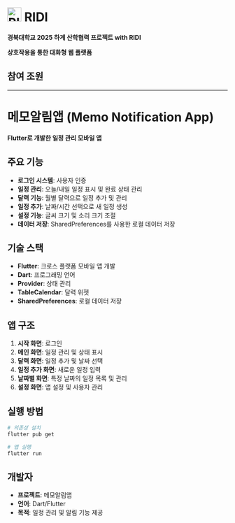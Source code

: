 # <img width="32" height="32" alt="RIDI" src="https://github.com/user-attachments/assets/c026323e-bdff-4a2a-9e27-41fffc67b87d" /> RIDI

**경북대학교 2025 하계 산학협력 프로젝트 with RIDI**

**상호작용을 통한 대화형 웹 플랫폼**

## 참여 조원

---

# 메모알림앱 (Memo Notification App)

**Flutter로 개발한 일정 관리 모바일 앱**

## 주요 기능

- **로그인 시스템**: 사용자 인증
- **일정 관리**: 오늘/내일 일정 표시 및 완료 상태 관리
- **달력 기능**: 월별 달력으로 일정 추가 및 관리
- **일정 추가**: 날짜/시간 선택으로 새 일정 생성
- **설정 기능**: 글씨 크기 및 소리 크기 조절
- **데이터 저장**: SharedPreferences를 사용한 로컬 데이터 저장

## 기술 스택

- **Flutter**: 크로스 플랫폼 모바일 앱 개발
- **Dart**: 프로그래밍 언어
- **Provider**: 상태 관리
- **TableCalendar**: 달력 위젯
- **SharedPreferences**: 로컬 데이터 저장

## 앱 구조

1. **시작 화면**: 로그인
2. **메인 화면**: 일정 관리 및 상태 표시
3. **달력 화면**: 일정 추가 및 날짜 선택
4. **일정 추가 화면**: 새로운 일정 입력
5. **날짜별 화면**: 특정 날짜의 일정 목록 및 관리
6. **설정 화면**: 앱 설정 및 사용자 관리

## 실행 방법

```bash
# 의존성 설치
flutter pub get

# 앱 실행
flutter run
```

## 개발자

- **프로젝트**: 메모알림앱
- **언어**: Dart/Flutter
- **목적**: 일정 관리 및 알림 기능 제공
